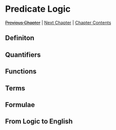 # Predicate Logic <!-- omit in toc -->

[~~Previous Chapter~~][prev] | [Next Chapter][next] | [Chapter Contents][index]

[prev]: ./
[next]: ./02bases
[index]: ./index

## Definiton

## Quantifiers

## Functions

## Terms

## Formulae

## From Logic to English
